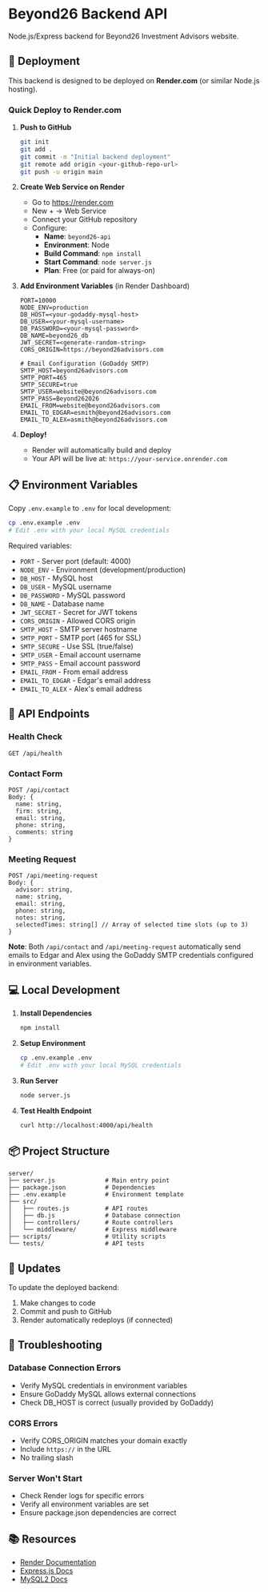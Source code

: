 # Beyond26 Backend API

Node.js/Express backend for Beyond26 Investment Advisors website.

## 🚀 Deployment

This backend is designed to be deployed on **Render.com** (or similar Node.js hosting).

### Quick Deploy to Render.com

1. **Push to GitHub**
   ```bash
   git init
   git add .
   git commit -m "Initial backend deployment"
   git remote add origin <your-github-repo-url>
   git push -u origin main
   ```

2. **Create Web Service on Render**
   - Go to https://render.com
   - New + → Web Service
   - Connect your GitHub repository
   - Configure:
     - **Name**: `beyond26-api`
     - **Environment**: Node
     - **Build Command**: `npm install`
     - **Start Command**: `node server.js`
     - **Plan**: Free (or paid for always-on)

3. **Add Environment Variables** (in Render Dashboard)
   ```
   PORT=10000
   NODE_ENV=production
   DB_HOST=<your-godaddy-mysql-host>
   DB_USER=<your-mysql-username>
   DB_PASSWORD=<your-mysql-password>
   DB_NAME=beyond26_db
   JWT_SECRET=<generate-random-string>
   CORS_ORIGIN=https://beyond26advisors.com

   # Email Configuration (GoDaddy SMTP)
   SMTP_HOST=beyond26advisors.com
   SMTP_PORT=465
   SMTP_SECURE=true
   SMTP_USER=website@beyond26advisors.com
   SMTP_PASS=Beyond262026
   EMAIL_FROM=website@beyond26advisors.com
   EMAIL_TO_EDGAR=esmith@beyond26advisors.com
   EMAIL_TO_ALEX=asmith@beyond26advisors.com
   ```

4. **Deploy!**
   - Render will automatically build and deploy
   - Your API will be live at: `https://your-service.onrender.com`

## 📋 Environment Variables

Copy `.env.example` to `.env` for local development:

```bash
cp .env.example .env
# Edit .env with your local MySQL credentials
```

Required variables:
- `PORT` - Server port (default: 4000)
- `NODE_ENV` - Environment (development/production)
- `DB_HOST` - MySQL host
- `DB_USER` - MySQL username
- `DB_PASSWORD` - MySQL password
- `DB_NAME` - Database name
- `JWT_SECRET` - Secret for JWT tokens
- `CORS_ORIGIN` - Allowed CORS origin
- `SMTP_HOST` - SMTP server hostname
- `SMTP_PORT` - SMTP port (465 for SSL)
- `SMTP_SECURE` - Use SSL (true/false)
- `SMTP_USER` - Email account username
- `SMTP_PASS` - Email account password
- `EMAIL_FROM` - From email address
- `EMAIL_TO_EDGAR` - Edgar's email address
- `EMAIL_TO_ALEX` - Alex's email address

## 🔌 API Endpoints

### Health Check
```
GET /api/health
```

### Contact Form
```
POST /api/contact
Body: {
  name: string,
  firm: string,
  email: string,
  phone: string,
  comments: string
}
```

### Meeting Request
```
POST /api/meeting-request
Body: {
  advisor: string,
  name: string,
  email: string,
  phone: string,
  notes: string,
  selectedTimes: string[] // Array of selected time slots (up to 3)
}
```

**Note**: Both `/api/contact` and `/api/meeting-request` automatically send emails to Edgar and Alex using the GoDaddy SMTP credentials configured in environment variables.

## 💻 Local Development

1. **Install Dependencies**
   ```bash
   npm install
   ```

2. **Setup Environment**
   ```bash
   cp .env.example .env
   # Edit .env with your local MySQL credentials
   ```

3. **Run Server**
   ```bash
   node server.js
   ```

4. **Test Health Endpoint**
   ```bash
   curl http://localhost:4000/api/health
   ```

## 📦 Project Structure

```
server/
├── server.js              # Main entry point
├── package.json           # Dependencies
├── .env.example           # Environment template
├── src/
│   ├── routes.js          # API routes
│   ├── db.js              # Database connection
│   ├── controllers/       # Route controllers
│   └── middleware/        # Express middleware
├── scripts/               # Utility scripts
└── tests/                 # API tests
```

## 🔄 Updates

To update the deployed backend:

1. Make changes to code
2. Commit and push to GitHub
3. Render automatically redeploys (if connected)

## 🐛 Troubleshooting

### Database Connection Errors
- Verify MySQL credentials in environment variables
- Ensure GoDaddy MySQL allows external connections
- Check DB_HOST is correct (usually provided by GoDaddy)

### CORS Errors
- Verify CORS_ORIGIN matches your domain exactly
- Include `https://` in the URL
- No trailing slash

### Server Won't Start
- Check Render logs for specific errors
- Verify all environment variables are set
- Ensure package.json dependencies are correct

## 📚 Resources

- [Render Documentation](https://render.com/docs)
- [Express.js Docs](https://expressjs.com/)
- [MySQL2 Docs](https://github.com/sidorares/node-mysql2)
